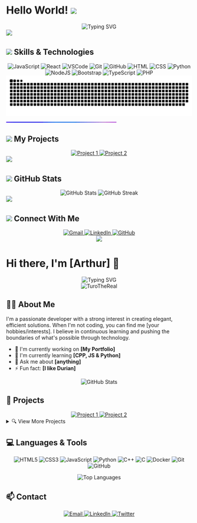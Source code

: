 # Hello World! <img src="https://media.giphy.com/media/hvRJCLFzcasrR4ia7z/giphy.gif" width="30px">

<div align="center">
  <img src="https://readme-typing-svg.herokuapp.com?font=Fira+Code&pause=1000&color=F7F7F7&center=true&vCenter=true&width=435&lines=Full+Stack+Developer;Tech+Enthusiast;Continuous+Learner" alt="Typing SVG" />
</div>

<img src="https://user-images.githubusercontent.com/73097560/115834477-dbab4500-a447-11eb-908a-139a6edaec5c.gif">

## <img src="https://media2.giphy.com/media/QssGEmpkyEOhBCb7e1/giphy.gif?cid=ecf05e47a0n3gi1bfqntqmob8g9aid1oyj2wr3ds3mg700bl&rid=giphy.gif" width="25"> Skills & Technologies

<div align="center">
  
  <img src="https://media3.giphy.com/media/ln7z2eWriiQAllfVcn/200w.webp" width="50" height="50" alt="JavaScript" />
  <img src="https://i.giphy.com/media/eNAsjO55tPbgaor7ma/200w.webp" width="50" height="50" alt="React" />
  <img src="https://i.giphy.com/media/IdyAQJVN2kVPNUrojM/200.webp" width="50" height="50" alt="VSCode" />
  <img src="https://media.giphy.com/media/kH1DBkPNyZPOk0BxrM/giphy.gif" width="70" height="50" alt="Git" />
  <img src="https://media.giphy.com/media/KzJkzjggfGN5Py6nkT/giphy.gif" width="50" height="50" alt="GitHub" />
  <img src="https://media.giphy.com/media/XAxylRMCdpbEWUAvr8/giphy.gif" width="50" height="50" alt="HTML" />
  <img src="https://media.giphy.com/media/fsEaZldNC8A1PJ3mwp/giphy.gif" width="50" height="50" alt="CSS" />
  <img src="https://media.giphy.com/media/LMt9638dO8dftAjtco/giphy.gif" width="50" height="50" alt="Python" />
  <img src="https://media.giphy.com/media/kdFc8fubgS31b8DsVu/giphy.gif" width="50" height="50" alt="NodeJS" />
  <img src="https://i.giphy.com/media/Sr8xDpMwVKOHUWDVRD/200.webp" width="50" height="50" alt="Bootstrap" />
  <img src="https://media.giphy.com/media/wgFWLRiND4bkyYR4IN/giphy.gif" width="50" height="50" alt="TypeScript" />
  <img src="https://media.giphy.com/media/kHlrPbN9zaoOo7KXDo/giphy.gif" width="50" height="50" alt="PHP" />

</div>

<div align="center">
  <img src="https://raw.githubusercontent.com/Platane/snk/output/github-contribution-grid-snake.svg" alt="Snake animation" />
</div>

<img src="https://github.com/AnderMendoza/AnderMendoza/raw/main/assets/line-neon.gif">

## <img src="https://media.giphy.com/media/iY8CRBdQXODJSCERIr/giphy.gif" width="30"> My Projects

<div align="center">
  <a href="https://github.com/yourusername/project1">
    <img src="https://github-readme-stats.vercel.app/api/pin/?username=yourusername&repo=project1&theme=radical" alt="Project 1" />
  </a>
  <a href="https://github.com/yourusername/project2">
    <img src="https://github-readme-stats.vercel.app/api/pin/?username=yourusername&repo=project2&theme=radical" alt="Project 2" />
  </a>
</div>

<img src="https://user-images.githubusercontent.com/73097560/115834477-dbab4500-a447-11eb-908a-139a6edaec5c.gif">

## <img src="https://media.giphy.com/media/cj87CxfRtrUifF3Ryk/giphy.gif" width="30"> GitHub Stats

<div align="center">
  <img src="https://github-readme-stats.vercel.app/api?username=yourusername&show_icons=true&theme=radical" alt="GitHub Stats" />
  <img src="https://github-readme-streak-stats.herokuapp.com/?user=yourusername&theme=radical" alt="GitHub Streak" />
</div>

<img src="https://user-images.githubusercontent.com/73097560/115834477-dbab4500-a447-11eb-908a-139a6edaec5c.gif">

## <img src="https://media.giphy.com/media/KcnlGHBpnKnjZIuCMv/giphy.gif" width="30"> Connect With Me

<div align="center">
  <a href="mailto:your.email@example.com">
    <img src="https://img.shields.io/badge/Gmail-D14836?style=for-the-badge&logo=gmail&logoColor=white" alt="Gmail" />
  </a>
  <a href="https://www.linkedin.com/in/yourprofile/">
    <img src="https://img.shields.io/badge/LinkedIn-0077B5?style=for-the-badge&logo=linkedin&logoColor=white" alt="LinkedIn" />
  </a>
  <a href="https://github.com/yourusername">
    <img src="https://img.shields.io/badge/GitHub-100000?style=for-the-badge&logo=github&logoColor=white" alt="GitHub" />
  </a>
</div>

<div align="center">
  <img src="https://media.giphy.com/media/jpVnC65DmYeyRL4LHS/giphy.gif" width="70">
</div>

<!-- 
Add this to your profile's README.md to get the animated snake contribution graph:
- Create a GitHub Action workflow file at `.github/workflows/snake.yml` with the content from the repository:
  https://github.com/Platane/snk

The animated line separators are from:
- https://github.com/AnderMendoza/AnderMendoza/raw/main/assets/line-neon.gif
- https://user-images.githubusercontent.com/73097560/115834477-dbab4500-a447-11eb-908a-139a6edaec5c.gif
-->









# Hi there, I'm [Arthur] 👋

<div align="center">
  <img src="https://readme-typing-svg.herokuapp.com?font=Fira+Code&size=27&duration=3000&pause=1000&color=FFFFFF&center=true&vCenter=true&width=435&lines=Full+Stack+Developer;Web+Enthusiast;Always+Learning" alt="Typing SVG" />
</div>

<div align="center">
  <img src="https://komarev.com/ghpvc/?username=TuroTheReal&label=Profile%20views&color=0e75b6&style=flat" alt="TuroTheReal" />
</div>

## 🧑‍💻 About Me

I'm a passionate developer with a strong interest in creating elegant, efficient solutions. When I'm not coding, you can find me [your hobbies/interests]. I believe in continuous learning and pushing the boundaries of what's possible through technology.

- 🔭 I'm currently working on **[My Portfolio]**
- 🌱 I'm currently learning **[CPP, JS & Python]**
- 💬 Ask me about **[anything]**
- ⚡ Fun fact: **[I like Durian]**

<div align="center">
  <img src="https://github-readme-stats.vercel.app/api?username=TuroTheReal&show_icons=true&theme=radical" alt="GitHub Stats" />
</div>

## 🚀 Projects

<div align="center">
  <a href="https://github.com/TuroTheReal/minishell">
    <img src="https://github-readme-stats.vercel.app/api/pin/?username=TuroTheReal&repo=project1&theme=radical" alt="Project 1" />
  </a>
  <a href="https://github.com/TuroTheReal/inception">
    <img src="https://github-readme-stats.vercel.app/api/pin/?username=TuroTheReal&repo=project2&theme=radical" alt="Project 2" />
  </a>
</div>

<details>
  <summary>🔍 View More Projects</summary>
  
  <div align="center">
    <a href="https://github.com/TuroTheReal/project3">
      <img src="https://github-readme-stats.vercel.app/api/pin/?username=TuroTheReal&repo=project3&theme=radical" alt="Project 3" />
    </a>
    <a href="https://github.com/TuroTheReal/project4">
      <img src="https://github-readme-stats.vercel.app/api/pin/?username=TuroTheReal&repo=project4&theme=radical" alt="Project 4" />
    </a>
  </div>
</details>

## 💻 Languages & Tools

<div align="center">
  
  ![HTML5](https://img.shields.io/badge/-HTML5-E34F26?style=flat-square&logo=html5&logoColor=white)
  ![CSS3](https://img.shields.io/badge/-CSS3-1572B6?style=flat-square&logo=css3&logoColor=white)
  ![JavaScript](https://img.shields.io/badge/-JavaScript-F7DF1E?style=flat-square&logo=javascript&logoColor=black)
  ![Python](https://img.shields.io/badge/-Python-3776AB?style=flat-square&logo=python&logoColor=white)
  ![C++](https://img.shields.io/badge/-C++-00599C?style=flat-square&logo=c%2B%2B&logoColor=white)
  ![C](https://img.shields.io/badge/-C-00599C?style=flat-square&logo=c&logoColor=white)
  ![Docker](https://img.shields.io/badge/-Docker-2496ED?style=flat-square&logo=docker&logoColor=white)
  ![Git](https://img.shields.io/badge/-Git-F05032?style=flat-square&logo=git&logoColor=white)
  ![GitHub](https://img.shields.io/badge/-GitHub-181717?style=flat-square&logo=github&logoColor=white)
  
</div>

<div align="center">
  <img src="https://github-readme-stats.vercel.app/api/top-langs/?username=TuroTheReal&layout=compact&theme=radical" alt="Top Languages" />
</div>

<!--📊 Coding Activity
<div align="center">
  <img src="https://github-readme-streak-stats.herokuapp.com/?user=TuroTheReal&theme=radical" alt="GitHub Streak" />
</div>
-->
## 📫 Contact

<div align="center">
  <a href="mailto:your.email@example.com">
    <img src="https://img.shields.io/badge/Email-D14836?style=for-the-badge&logo=gmail&logoColor=white" alt="Email" />
  </a>
  <a href="https://www.linkedin.com/in/yourprofile/">
    <img src="https://img.shields.io/badge/LinkedIn-0077B5?style=for-the-badge&logo=linkedin&logoColor=white" alt="LinkedIn" />
  </a>
  <a href="https://twitter.com/TuroTheReal">
    <img src="https://img.shields.io/badge/Twitter-1DA1F2?style=for-the-badge&logo=twitter&logoColor=white" alt="Twitter" />
  </a>
</div>

<!--
This README template uses several GitHub integrations to create an animated and modern profile:
- readme-typing-svg: For the animated typing effect
- github-readme-stats: For GitHub statistics and repository cards
- github-readme-streak-stats: For contribution streak statistics
- Shields.io: For the technology badges
- Simple Icons: For the icons in the badges
-->
